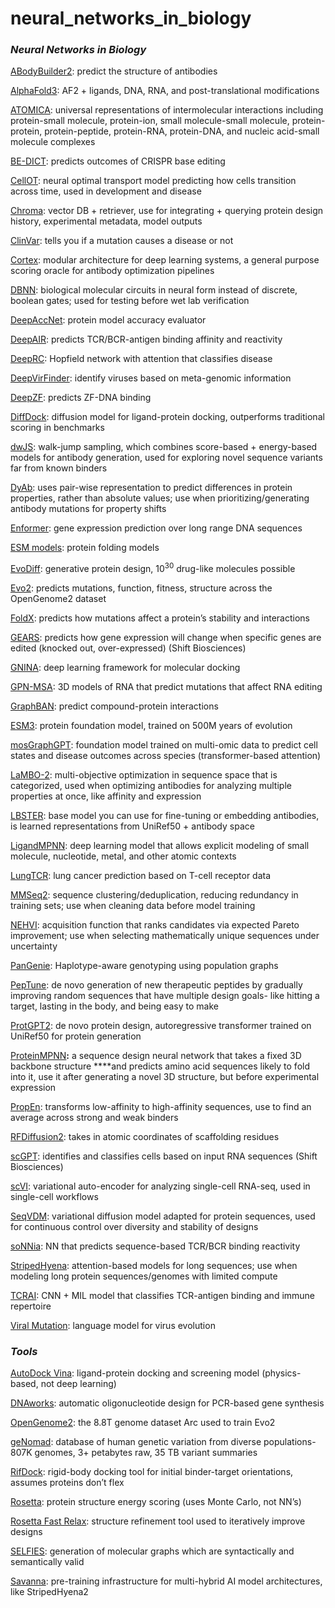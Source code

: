 # neural_networks_in_biology

### *Neural Networks in Biology*

[ABodyBuilder2](https://github.com/oxpig/ImmuneBuilder/blob/0df4e2ad82a1aa60f37ea9dae335d1198159ef78/ImmuneBuilder/ABodyBuilder2.py#L86): predict the structure of antibodies

[AlphaFold3](https://github.com/google-deepmind/alphafold3): AF2 + ligands, DNA, RNA, and post-translational modifications 

[ATOMICA](https://github.com/mims-harvard/ATOMICA): universal representations of intermolecular interactions including protein-small molecule, protein-ion, small molecule-small molecule, protein-protein, protein-peptide, protein-RNA, protein-DNA, and nucleic acid-small molecule complexes

[BE-DICT](https://github.com/uzh-dqbm-cmi/crispr): predicts outcomes of CRISPR base editing 

[CellOT](https://github.com/bunnech/cellot?tab=readme-ov-file): neural optimal transport model predicting how cells transition across time, used in development and disease

[Chroma](https://github.com/generatebio/chroma): vector DB + retriever, use for integrating + querying protein design history, experimental metadata, model outputs 

[ClinVar](https://www.ncbi.nlm.nih.gov/clinvar/): tells you if a mutation causes a disease or not

[Cortex](https://github.com/prescient-design/cortex): modular architecture for deep learning systems, a general purpose scoring oracle for antibody optimization pipelines

[DBNN](https://www.researchgate.net/publication/344958092_A_Dynamical_Biomolecular_Neural_Network): biological molecular circuits in neural form instead of discrete, boolean gates; used for testing before wet lab verification  

[DeepAccNet](https://github.com/hiranumn/DeepAccNet): protein model accuracy evaluator 

[DeepAIR](https://github.com/TencentAILabHealthcare/DeepAIR): predicts TCR/BCR-antigen binding affinity and reactivity

[DeepRC](https://github.com/ml-jku/DeepRC): Hopfield network with attention that classifies disease 

[DeepVirFinder](https://github.com/jessieren/DeepVirFinder): identify viruses based on meta-genomic information 

[DeepZF](https://github.com/OrensteinLab/DeepZF): predicts ZF-DNA binding

[DiffDock](https://github.com/gcorso/DiffDock): diffusion model for ligand-protein docking, outperforms traditional scoring in benchmarks 

[dwJS](https://github.com/Genentech/walk-jump): walk-jump sampling, which combines score-based + energy-based models for antibody generation, used for exploring novel sequence variants far from known binders

[DyAb](https://www.biorxiv.org/content/10.1101/2025.01.28.635353v1): uses pair-wise representation to predict differences in protein properties, rather than absolute values; use when prioritizing/generating antibody mutations for property shifts 

[Enformer](https://www.notion.so/Neural-Networks-1db5b5e4de3180fe97ced9dec4c6012a?pvs=21): gene expression prediction over long range DNA sequences

[ESM models](https://github.com/facebookresearch/esm): protein folding models

[EvoDiff](https://github.com/microsoft/evodiff): generative protein design, $10^{30}$ drug-like molecules possible

[Evo2](https://github.com/ArcInstitute/evo2): predicts mutations, function, fitness, structure across the OpenGenome2 dataset

[FoldX](https://foldxsuite.crg.eu/documentation#manual): predicts how mutations affect a protein’s stability and interactions

[GEARS](https://github.com/snap-stanford/GEARS): predicts how gene expression will change when specific genes are edited (knocked out, over-expressed) (Shift Biosciences)

[GNINA](https://github.com/gnina/gnina): deep learning framework for molecular docking 

[GPN-MSA](https://www.biorxiv.org/content/10.1101/2023.10.10.561776v1.full): 3D models of RNA that predict mutations that affect RNA editing

[GraphBAN](https://www.nature.com/articles/s41467-025-57536-9): predict compound-protein interactions 

[ESM3](https://www.evolutionaryscale.ai/blog/esm3-release): protein foundation model, trained on 500M years of evolution

[mosGraphGPT](https://pmc.ncbi.nlm.nih.gov/articles/PMC11326168/): foundation model trained on multi-omic data to predict cell states and disease outcomes across species (transformer-based attention)

[LaMBO-2](https://github.com/ngruver/NOS?tab=readme-ov-file): multi-objective optimization in sequence space that is categorized, used when optimizing antibodies for analyzing multiple properties at once, like affinity and expression 

[LBSTER](https://github.com/prescient-design/lobster): base model you can use for fine-tuning or embedding antibodies, is learned representations from UniRef50 + antibody space 

[LigandMPNN](https://github.com/dauparas/LigandMPNN): deep learning model that allows explicit modeling of small molecule, nucleotide, metal, and other atomic contexts

[LungTCR](https://github.com/OpenGene/LungTCR): lung cancer prediction based on T-cell receptor data

[MMSeq2](https://github.com/soedinglab/MMseqs2): sequence clustering/deduplication, reducing redundancy in training sets; use when cleaning data before model training

[NEHVI](https://arxiv.org/abs/2105.08195): acquisition function that ranks candidates via expected Pareto improvement; use when selecting mathematically unique sequences under uncertainty 

[PanGenie](https://github.com/eblerjana/pangenie): Haplotype-aware genotyping using population graphs

[PepTune](https://huggingface.co/ChatterjeeLab/PepTune): de novo generation of new therapeutic peptides by gradually improving random sequences that have multiple design goals- like hitting a target, lasting in the body, and being easy to make

[ProtGPT2](https://huggingface.co/nferruz/ProtGPT2): de novo protein design, autoregressive transformer trained on UniRef50 for protein generation

[ProteinMPNN](https://github.com/dauparas/ProteinMPNN)**:** a sequence design neural network that takes a fixed 3D backbone structure ****and predicts amino acid sequences likely to fold into it, use it after generating a novel 3D structure, but before experimental expression

[PropEn](https://github.com/prescient-design/propen): transforms low-affinity to high-affinity sequences, use to find an average across strong and weak binders

[RFDiffusion2](https://www.nature.com/articles/s41586-023-06415-8): takes in atomic coordinates of scaffolding residues

[scGPT](https://github.com/bowang-lab/scGPT): identifies and classifies cells based on input RNA sequences (Shift Biosciences)

[scVI](https://github.com/scverse/scvi-tools): variational auto-encoder for analyzing single-cell RNA-seq, used in single-cell workflows 

[SeqVDM](https://arxiv.org/abs/2107.00630): variational diffusion model adapted for protein sequences, used for continuous control over diversity and stability of designs

[soNNia](https://github.com/statbiophys/soNNia): NN that predicts sequence-based TCR/BCR binding reactivity 

[StripedHyena](https://github.com/togethercomputer/stripedhyena): attention-based models for long sequences; use when modeling long protein sequences/genomes with limited compute 

[TCRAI](https://www.science.org/doi/10.1126/sciadv.abf5835): CNN + MIL model that classifies TCR-antigen binding and immune repertoire 

[Viral Mutation](https://github.com/brianhie/viral-mutation): language model for virus evolution 

### *Tools*

[AutoDock Vina](https://github.com/ccsb-scripps/AutoDock-Vina): ligand-protein docking and screening model (physics-based, not deep learning)

[DNAworks](https://github.com/davidhoover/DNAWorks): automatic oligonucleotide design for PCR-based gene synthesis 

[OpenGenome2](https://huggingface.co/datasets/arcinstitute/opengenome2): the 8.8T genome dataset Arc used to train Evo2

[geNomad](https://gnomad.broadinstitute.org/): database of human genetic variation from diverse populations- 807K genomes, 3+ petabytes raw, 35 TB variant summaries

[RifDock](https://github.com/rifdock/rifdock): rigid-body docking tool for initial binder-target orientations, assumes proteins don’t flex 

[Rosetta](https://rosettacommons.org/software/): protein structure energy scoring (uses Monte Carlo, not NN’s)

[Rosetta Fast Relax](https://docs.rosettacommons.org/docs/latest/scripting_documentation/RosettaScripts/Movers/movers_pages/FastRelaxMover): structure refinement tool used to iteratively improve designs

[SELFIES](https://github.com/aspuru-guzik-group/selfies): generation of molecular graphs which are syntactically and semantically valid

[Savanna](https://github.com/Zymrael/savanna): pre-training infrastructure for multi-hybrid AI model architectures, like StripedHyena2
